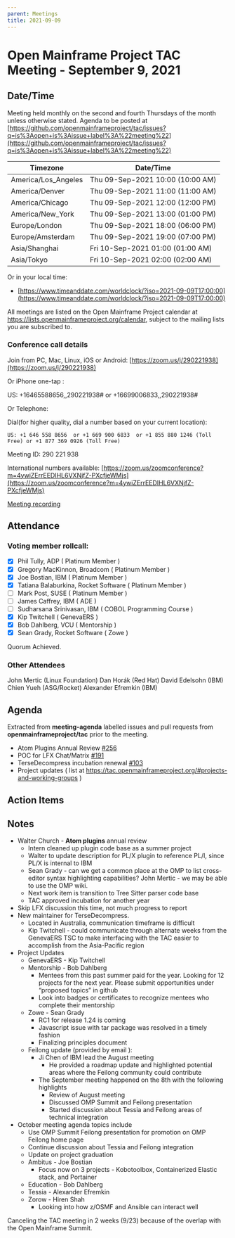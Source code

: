 ```yaml
---
parent: Meetings
title: 2021-09-09
---
```


# Open Mainframe Project TAC Meeting - September 9, 2021

## Date/Time

Meeting held monthly on the second and fourth Thursdays of the month unless otherwise stated. Agenda to be posted at [https://github.com/openmainframeproject/tac/issues?q=is%3Aopen+is%3Aissue+label%3A%22meeting%22](https://github.com/openmainframeproject/tac/issues?q=is%3Aopen+is%3Aissue+label%3A%22meeting%22)

| Timezone | Date/Time |
|----------|-----------|
| America/Los_Angeles | Thu 09-Sep-2021 10:00 (10:00 AM) |
| America/Denver | Thu 09-Sep-2021 11:00 (11:00 AM) |
| America/Chicago | Thu 09-Sep-2021 12:00 (12:00 PM) |
| America/New_York | Thu 09-Sep-2021 13:00 (01:00 PM) |
| Europe/London | Thu 09-Sep-2021 18:00 (06:00 PM) |
| Europe/Amsterdam | Thu 09-Sep-2021 19:00 (07:00 PM) |
| Asia/Shanghai | Fri 10-Sep-2021 01:00 (01:00 AM) |
| Asia/Tokyo | Fri 10-Sep-2021 02:00 (02:00 AM) |

Or in your local time:
* [https://www.timeanddate.com/worldclock/?iso=2021-09-09T17:00:00](https://www.timeanddate.com/worldclock/?iso=2021-09-09T17:00:00) 

All meetings are listed on the Open Mainframe Project calendar at https://lists.openmainframeproject.org/calendar, subject to the mailing lists you are subscribed to.

### Conference call details

Join from PC, Mac, Linux, iOS or Android: [https://zoom.us/j/290221938](https://zoom.us/j/290221938)

Or iPhone one-tap :

US: +16465588656,,290221938#  or +16699006833,,290221938#

Or Telephone:

Dial(for higher quality, dial a number based on your current location):

    US: +1 646 558 8656  or +1 669 900 6833  or +1 855 880 1246 (Toll Free) or +1 877 369 0926 (Toll Free)

Meeting ID: 290 221 938

International numbers available: [https://zoom.us/zoomconference?m=4ywiZErrEEDIHL6VXNjfZ-PXcfjeWMjs](https://zoom.us/zoomconference?m=4ywiZErrEEDIHL6VXNjfZ-PXcfjeWMjs)

[Meeting recording](https://drive.google.com/drive/folders/13tFBM50RIUGw6ZB-kyb0vcDEA1NMvBTB?usp=sharing)

## Attendance

### Voting member rollcall:

- [x] Phil Tully, ADP ( Platinum Member )
- [x] Gregory MacKinnon, Broadcom ( Platinum Member )
- [x] Joe Bostian, IBM ( Platinum Member )
- [x] Tatiana Balaburkina, Rocket Software ( Platinum Member )
- [ ] Mark Post, SUSE ( Platinum Member )
- [ ] James Caffrey, IBM ( ADE )
- [ ] Sudharsana Srinivasan, IBM ( COBOL Programming Course )
- [x] Kip Twitchell ( GenevaERS )
- [x] Bob Dahlberg, VCU ( Mentorship )
- [x] Sean Grady, Rocket Software ( Zowe )

Quorum Achieved.

### Other Attendees

John Mertic (Linux Foundation)
Dan Horák (Red Hat)
David Edelsohn (IBM)
Chien Yueh (ASG/Rocket)
Alexander Efremkin (IBM)

## Agenda

Extracted from **meeting-agenda** labelled issues and pull requests from **openmainframeproject/tac** prior to the meeting.

* Atom Plugins Annual Review [#256](https://github.com/openmainframeproject/tac/issues/256)
* POC for LFX Chat/Matrix [#191](https://github.com/openmainframeproject/tac/issues/191)
* TerseDecompress incubation renewal [#103](https://github.com/openmainframeproject/tac/issues/103)
* Project updates ( list at https://tac.openmainframeproject.org/#projects-and-working-groups )

## Action Items


## Notes


* Walter Church - **Atom plugins** annual review
    * Intern cleaned up plugin code base as a summer project
    * Walter to update description for PL/X plugin to reference PL/I, since PL/X is internal to IBM
    * Sean Grady - can we get a common place at the OMP to list cross-editor syntax highlighting capabilities?  John Mertic - we may be able to use the OMP wiki.
    * Next work item is transition to Tree Sitter parser code base
    * TAC approved incubation for another year
* Skip LFX discussion this time, not much progress to report
* New maintainer for TerseDecompress.
    * Located in Australia, communication timeframe is difficult
    * Kip Twitchell - could communicate through alternate weeks from the GenevaERS TSC to make interfacing with the TAC easier to accomplish from the Asia-Pacific region
* Project Updates
    * GenevaERS - Kip Twitchell
    * Mentorship - Bob Dahlberg
        * Mentees from this past summer paid for the year.  Looking for 12 projects for the next year.  Please submit opportunities under “proposed topics” in github
        * Look into badges or certificates to recognize mentees who complete their mentorship
    * Zowe - Sean Grady
        * RC1 for release 1.24 is coming
        * Javascript issue with tar package was resolved in a timely fashion
        * Finalizing principles document
    * Feilong update (provided by email ):
        * Ji Chen of IBM lead the August meeting
            * He provided a roadmap update and highlighted potential areas where the Feilong community could contribute
        * The September meeting happened on the 8th with the following highlights
            * Review of August meeting
            * Discussed OMP Summit and Feilong presentation
            * Started discussion about Tessia and Feilong areas of technical integration
* October meeting agenda topics include
    * Use OMP Summit Feilong presentation for promotion on OMP Feilong home page
    * Continue discussion about Tessia and Feilong integration
    * Update on project graduation
    * Ambitus - Joe Bostian
        * Focus now on 3 projects - Kobotoolbox, Containerized Elastic stack, and Portainer
    * Education - Bob Dahlberg
    * Tessia - Alexander Efremkin
    * Zorow - Hiren Shah
        * Looking into how z/OSMF and Ansible can interact well

Canceling the TAC meeting in 2 weeks (9/23) because of the overlap with the Open Mainframe Summit.
